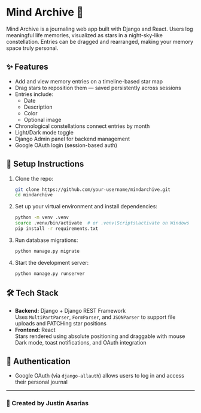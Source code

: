 # Mind Archive 🌌

Mind Archive is a journaling web app built with Django and React. Users log meaningful life memories, visualized as stars in a night-sky-like constellation. Entries can be dragged and rearranged, making your memory space truly personal.

## ✨ Features
- Add and view memory entries on a timeline-based star map
- Drag stars to reposition them — saved persistently across sessions
- Entries include:
  - Date
  - Description
  - Color
  - Optional image
- Chronological constellations connect entries by month
- Light/Dark mode toggle
- Django Admin panel for backend management
- Google OAuth login (session-based auth)

## 🚀 Setup Instructions

1. Clone the repo:
   ```bash
   git clone https://github.com/your-username/mindarchive.git
   cd mindarchive
   ```

2. Set up your virtual environment and install dependencies:
   ```bash
   python -m venv .venv
   source .venv/bin/activate  # or .venv\Scripts\activate on Windows
   pip install -r requirements.txt
   ```

3. Run database migrations:
   ```bash
   python manage.py migrate
   ```

4. Start the development server:
   ```bash
   python manage.py runserver
   ```

## 🛠 Tech Stack
- **Backend:** Django + Django REST Framework  
  Uses `MultiPartParser`, `FormParser`, and `JSONParser` to support file uploads and PATCHing star positions
- **Frontend:** React  
  Stars rendered using absolute positioning and draggable with mouse  
  Dark mode, toast notifications, and OAuth integration

## 🔐 Authentication
- Google OAuth (via `django-allauth`) allows users to log in and access their personal journal

---

### 🌠 Created by Justin Asarias

